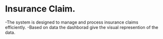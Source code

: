 # Insurance Claim.
-The system is designed to manage and process insurance claims efficiently. 
-Based on data the dashborad give the visual represention of the data.
